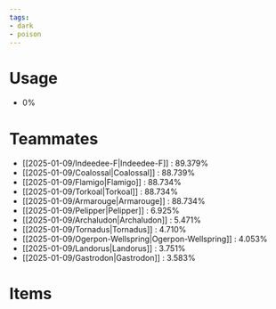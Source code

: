 ```yaml
---
tags:
- dark
- poison
---
```

# Usage
- 0%
# Teammates
- [[2025-01-09/Indeedee-F|Indeedee-F]] : 89.379%
- [[2025-01-09/Coalossal|Coalossal]] : 88.739%
- [[2025-01-09/Flamigo|Flamigo]] : 88.734%
- [[2025-01-09/Torkoal|Torkoal]] : 88.734%
- [[2025-01-09/Armarouge|Armarouge]] : 88.734%
- [[2025-01-09/Pelipper|Pelipper]] : 6.925%
- [[2025-01-09/Archaludon|Archaludon]] : 5.471%
- [[2025-01-09/Tornadus|Tornadus]] : 4.710%
- [[2025-01-09/Ogerpon-Wellspring|Ogerpon-Wellspring]] : 4.053%
- [[2025-01-09/Landorus|Landorus]] : 3.751%
- [[2025-01-09/Gastrodon|Gastrodon]] : 3.583%
# Items